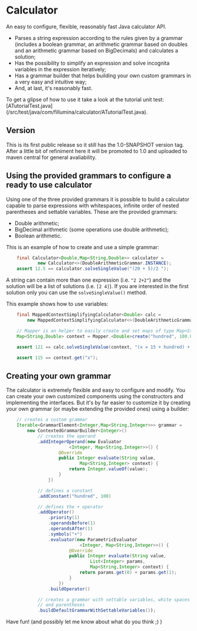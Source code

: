 # Calculator

An easy to configure, flexible, reasonably fast Java calculator API.

* Parses a string expression according to the rules given by a
grammar (includes a boolean grammar, an arithmetic grammar based on doubles
and an arithmetic grammar based on BigDecimals) and calculates a solution;
* Has the possibility to simplify an expression and solve incognita
variables in the expression iteratively;
* Has a grammar builder that helps building your own custom grammars in
a very easy and intuitive way;
* And, at last, it's reasonably fast.

To get a glipse of how to use it take a look at the tutorial unit test:
[ATutorialTest.java]
(/src/test/java/com/fillumina/calculator/ATutorialTest.java).


## Version

This is its first public release so it still has the 1.0-SNAPSHOT version tag.
After a little bit of refiniment here it will be promoted to 1.0 and uploaded
to maven central for general avaliability.


## Using the provided grammars to configure a ready to use calculator

Using one of the three provided grammars it is possible to build a
calculator capable to parse expressions with whitespaces, infinite order of
nested parentheses and settable variables. These are the provided grammars:
* Double arithmetic;
* BigDecimal arithmetic (some operations use double arithmetic);
* Boolean arithmetic.

This is an example of how to create and use a simple grammar:

```java
    final Calculator<Double,Map<String,Double>> calculator =
            new Calculator<>(DoubleArithmeticGrammar.INSTANCE);
    assert 12.5 == calculator.solveSingleValue("(20 + 5)/2 ");
```

A string can contain more than one expression (i.e. ```"2 2+2"```) and the
solution will be a list of solutions (i.e. ```[2 4]```). If you are
interested in the first solution only you can use the ```solveSingleValue()```
method.

This example shows how to use variables:
```java
    final MappedContextSimplifyingCalculator<Double> calc =
        new MappedContextSimplifyingCalculator<>(DoubleArithmeticGrammar.INSTANCE);

    // Mapper is an helper to easily create and set maps of type Map<String,T>
    Map<String,Double> context = Mapper.<Double>create("hundred", 100.0);

    assert 121 == calc.solveSingleValue(context, "(x = 15 + hundred) + 6");

    assert 115 == context.get("x");
```

## Creating your own grammar

The calculator is extremely flexible and easy to configure and modify.
You can create your own customized components using the constructors
and implementing the interfaces. But it's by far easier to customize it by
creating your own grammar (or maybe extending the provided ones)
using a builder:

```java
    // creates a custom grammar
    Iterable<GrammarElement<Integer,Map<String,Integer>>> grammar =
        new ContextedGrammarBuilder<Integer>()
            // creates the operand
            .addIntegerOperand(new Evaluator
                        <Integer, Map<String,Integer>>() {
                    @Override
                    public Integer evaluate(String value,
                            Map<String,Integer> context) {
                        return Integer.valueOf(value);
                    }
                })

            // defines a constant
            .addConstant("hundred", 100)

            // defines the + operator
            .addOperator()
                .priority(1)
                .operandsBefore(1)
                .operandsAfter(1)
                .symbols("+")
                .evaluator(new ParametricEvaluator
                            <Integer, Map<String,Integer>>() {
                        @Override
                        public Integer evaluate(String value,
                                List<Integer> params,
                                Map<String,Integer> context) {
                            return params.get(0) + params.get(1);
                        }
                    })
                .buildOperator()

            // creates a grammar with settable variables, white spaces
            // and parentheses
            .buildDefaultGrammarWithSettableVariables());
```

Have fun! (and possibly let me know about what do you think ;) )